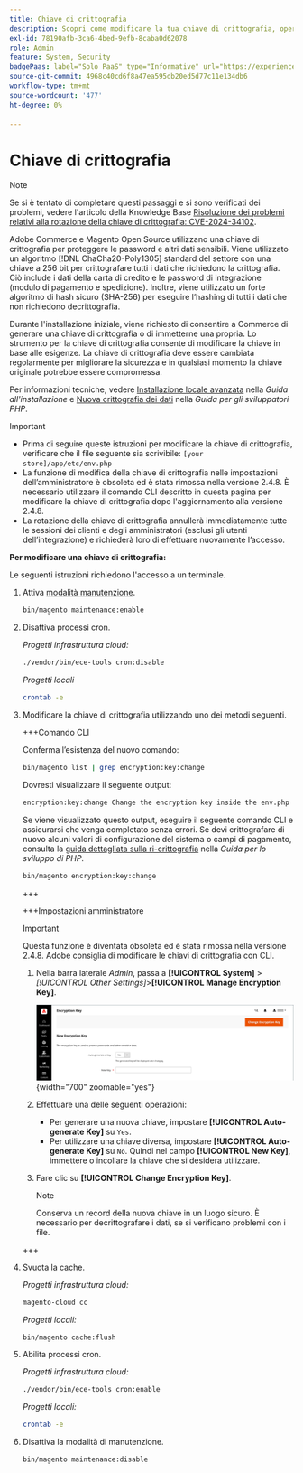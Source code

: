 ```yaml
---
title: Chiave di crittografia
description: Scopri come modificare la tua chiave di crittografia, operazione che deve essere eseguita regolarmente per migliorare la sicurezza.
exl-id: 78190afb-3ca6-4bed-9efb-8caba0d62078
role: Admin
feature: System, Security
badgePaas: label="Solo PaaS" type="Informative" url="https://experienceleague.adobe.com/en/docs/commerce/user-guides/product-solutions" tooltip="Applicabile solo ai progetti Adobe Commerce on Cloud (infrastruttura PaaS gestita da Adobe) e ai progetti on-premise."
source-git-commit: 4968c40cd6f8a47ea595db20ed5d77c11e134db6
workflow-type: tm+mt
source-wordcount: '477'
ht-degree: 0%

---
```


# Chiave di crittografia

>[!NOTE]
>
>Se si è tentato di completare questi passaggi e si sono verificati dei problemi, vedere l&#39;articolo della Knowledge Base [Risoluzione dei problemi relativi alla rotazione della chiave di crittografia: CVE-2024-34102](https://experienceleague.adobe.com/en/docs/commerce-knowledge-base/kb/troubleshooting/known-issues-patches-attached/troubleshooting-encryption-key-rotation-cve-2024-34102).

Adobe Commerce e Magento Open Source utilizzano una chiave di crittografia per proteggere le password e altri dati sensibili. Viene utilizzato un algoritmo [!DNL ChaCha20-Poly1305] standard del settore con una chiave a 256 bit per crittografare tutti i dati che richiedono la crittografia. Ciò include i dati della carta di credito e le password di integrazione (modulo di pagamento e spedizione). Inoltre, viene utilizzato un forte algoritmo di hash sicuro (SHA-256) per eseguire l’hashing di tutti i dati che non richiedono decrittografia.

Durante l&#39;installazione iniziale, viene richiesto di consentire a Commerce di generare una chiave di crittografia o di immetterne una propria. Lo strumento per la chiave di crittografia consente di modificare la chiave in base alle esigenze. La chiave di crittografia deve essere cambiata regolarmente per migliorare la sicurezza e in qualsiasi momento la chiave originale potrebbe essere compromessa.

Per informazioni tecniche, vedere [Installazione locale avanzata](https://experienceleague.adobe.com/docs/commerce-operations/installation-guide/advanced.html) nella _Guida all&#39;installazione_ e [Nuova crittografia dei dati](https://developer.adobe.com/commerce/php/development/security/data-encryption/) nella _Guida per gli sviluppatori PHP_.

>[!IMPORTANT]
>
>- Prima di seguire queste istruzioni per modificare la chiave di crittografia, verificare che il file seguente sia scrivibile: `[your store]/app/etc/env.php`
>- La funzione di modifica della chiave di crittografia nelle impostazioni dell’amministratore è obsoleta ed è stata rimossa nella versione 2.4.8. È necessario utilizzare il comando CLI descritto in questa pagina per modificare la chiave di crittografia dopo l&#39;aggiornamento alla versione 2.4.8.
>- La rotazione della chiave di crittografia annullerà immediatamente tutte le sessioni dei clienti e degli amministratori (esclusi gli utenti dell’integrazione) e richiederà loro di effettuare nuovamente l’accesso.

**Per modificare una chiave di crittografia:**

Le seguenti istruzioni richiedono l&#39;accesso a un terminale.

1. Attiva [modalità manutenzione](https://experienceleague.adobe.com/en/docs/commerce-operations/configuration-guide/setup/application-modes#maintenance-mode).

   ```bash
   bin/magento maintenance:enable
   ```

1. Disattiva processi cron.

   _Progetti infrastruttura cloud:_

   ```bash
   ./vendor/bin/ece-tools cron:disable
   ```

   _Progetti locali_

   ```bash
   crontab -e
   ```

1. Modificare la chiave di crittografia utilizzando uno dei metodi seguenti.

   +++Comando CLI

   Conferma l’esistenza del nuovo comando:

   ```bash
   bin/magento list | grep encryption:key:change
   ```

   Dovresti visualizzare il seguente output:

   ```bash
   encryption:key:change Change the encryption key inside the env.php file.
   ```

   Se viene visualizzato questo output, eseguire il seguente comando CLI e assicurarsi che venga completato senza errori. Se devi crittografare di nuovo alcuni valori di configurazione del sistema o campi di pagamento, consulta la [guida dettagliata sulla ri-crittografia](https://developer.adobe.com/commerce/php/development/security/data-encryption/) nella _Guida per lo sviluppo di PHP_.

   ```bash
   bin/magento encryption:key:change
   ```

   +++

   +++Impostazioni amministratore

   >[!IMPORTANT]
   >
   >Questa funzione è diventata obsoleta ed è stata rimossa nella versione 2.4.8. Adobe consiglia di modificare le chiavi di crittografia con CLI.

   1. Nella barra laterale _Admin_, passa a **[!UICONTROL System]** > _[!UICONTROL Other Settings]_>**[!UICONTROL Manage Encryption Key]**.

      ![Chiave di crittografia del sistema](./assets/encryption-key.png){width="700" zoomable="yes"}

   1. Effettuare una delle seguenti operazioni:

      - Per generare una nuova chiave, impostare **[!UICONTROL Auto-generate Key]** su `Yes`.
      - Per utilizzare una chiave diversa, impostare **[!UICONTROL Auto-generate Key]** su `No`. Quindi nel campo **[!UICONTROL New Key]**, immettere o incollare la chiave che si desidera utilizzare.

   1. Fare clic su **[!UICONTROL Change Encryption Key]**.

      >[!NOTE]
      >
      >Conserva un record della nuova chiave in un luogo sicuro. È necessario per decrittografare i dati, se si verificano problemi con i file.

   +++

1. Svuota la cache.

   _Progetti infrastruttura cloud:_

   ```bash
   magento-cloud cc
   ```

   _Progetti locali:_

   ```bash
   bin/magento cache:flush
   ```

1. Abilita processi cron.

   _Progetti infrastruttura cloud:_

   ```bash
   ./vendor/bin/ece-tools cron:enable
   ```

   _Progetti locali:_

   ```bash
   crontab -e
   ```

1. Disattiva la modalità di manutenzione.

   ```bash
   bin/magento maintenance:disable
   ```
